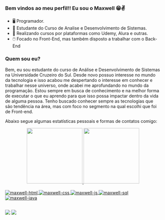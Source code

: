 ### Bem vindos ao meu perfil!! Eu sou o Maxwell 😁✌️

- 🖥️ Programador.
- 📓 Estudante do Curso de Analise e Desenvolvimento de Sistemas.
- 📝 Realizando cursos por plataformas como Udemy, Alura e outras.
- 🖱️ Focado no Front-End, mas também disposto a trabalhar com o Back-End

### Quem sou eu?

Bem, eu sou estudante do curso de Análise e Desenvolvimento de Sistemas na Universidade Cruzeiro do Sul.
Desde novo possuo interesse no mundo da tecnologia e isso acabou me despertando o interesse em conhecer e trabalhar nesse universo, onde acabei me aprofundando no mundo da programação.
Estou sempre em busca de conhecimento e na melhor forma de executar o que eu aprendo para que isso possa impactar dentro da vida de alguma pessoa. 
Tenho buscado conhecer sempre as tecnologias que são tendência na área, mas com foco no segmento na qual escolhi que foi de Front-end.

Abaixo segue algumas estatísticas pessoais e formas de contatos comigo:

<div align="center">
  <a href="https://github.com/Maxwell489">
  <img height="180em" src="https://github-readme-stats.vercel.app/api?username=Maxwell489&show_icons=true&theme=synthwave&include_all_commits=true&count_private=true"/>
  <img height="180em" src="https://github-readme-stats.vercel.app/api/top-langs/?username=Maxwell489&layout=compact&langs_count=7&theme=synthwave"/>
</div>
  
  <div style="display: inline_block"><br>
    <img align="center" alt="maxwell-html" src="https://img.shields.io/badge/HTML5-E34F26?style=for-the-badge&logo=html5&logoColor=white">
    <img align="center" alt="maxwell-css" src="https://img.shields.io/badge/CSS3-1572B6?style=for-the-badge&logo=css3&logoColor=white">
    <img align="center" alt="maxwell-js" src="https://img.shields.io/badge/JavaScript-F7DF1E?style=for-the-badge&logo=javascript&logoColor=black">
    <img align="center" alt="maxwell-sql" src="https://img.shields.io/badge/MySQL-00000F?style=for-the-badge&logo=mysql&logoColor=white">
    <img align="center" alt="maxwell-java" src="https://img.shields.io/badge/Java-ED8B00?style=for-the-badge&logo=java&logoColor=white">
  </div>
  
  
  ##
  
<div> 
  <a href="https://www.linkedin.com/in/maxwell-avelar-77382819a/" target="_blank"><img src="https://img.shields.io/badge/-LinkedIn-%230077B5?style=for-the-badge&logo=linkedin&logoColor=white" target="_blank"></a>
  <a href="https://t.me/Maxwell285" target="_blank"><img src="https://img.shields.io/badge/Telegram-2CA5E0?style=for-the-badge&logo=telegram&logoColor=white" target="_blank"></a> 
</div>
